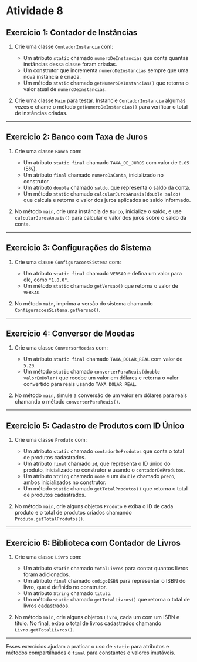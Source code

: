 # Atividade 8

## Exercício 1: Contador de Instâncias

1. Crie uma classe `ContadorInstancia` com:
   - Um atributo `static` chamado `numeroDeInstancias` que conta quantas instâncias dessa classe foram criadas.
   - Um construtor que incrementa `numeroDeInstancias` sempre que uma nova instância é criada.
   - Um método `static` chamado `getNumeroDeInstancias()` que retorna o valor atual de `numeroDeInstancias`.

2. Crie uma classe `Main` para testar. Instancie `ContadorInstancia` algumas vezes e chame o método `getNumeroDeInstancias()` para verificar o total de instâncias criadas.

---

## Exercício 2: Banco com Taxa de Juros

1. Crie uma classe `Banco` com:
   - Um atributo `static final` chamado `TAXA_DE_JUROS` com valor de `0.05` (5%).
   - Um atributo `final` chamado `numeroDaConta`, inicializado no construtor.
   - Um atributo `double` chamado `saldo`, que representa o saldo da conta.
   - Um método `static` chamado `calcularJurosAnuais(double saldo)` que calcula e retorna o valor dos juros aplicados ao saldo informado.

2. No método `main`, crie uma instância de `Banco`, inicialize o saldo, e use `calcularJurosAnuais()` para calcular o valor dos juros sobre o saldo da conta.

---

## Exercício 3: Configurações do Sistema

1. Crie uma classe `ConfiguracoesSistema` com:
   - Um atributo `static final` chamado `VERSAO` e defina um valor para ele, como `"1.0.0"`.
   - Um método `static` chamado `getVersao()` que retorna o valor de `VERSAO`.

2. No método `main`, imprima a versão do sistema chamando `ConfiguracoesSistema.getVersao()`.

---

## Exercício 4: Conversor de Moedas

1. Crie uma classe `ConversorMoedas` com:
   - Um atributo `static final` chamado `TAXA_DOLAR_REAL` com valor de `5.20`.
   - Um método `static` chamado `converterParaReais(double valorEmDolar)` que recebe um valor em dólares e retorna o valor convertido para reais usando `TAXA_DOLAR_REAL`.

2. No método `main`, simule a conversão de um valor em dólares para reais chamando o método `converterParaReais()`.

---

## Exercício 5: Cadastro de Produtos com ID Único

1. Crie uma classe `Produto` com:
   - Um atributo `static` chamado `contadorDeProdutos` que conta o total de produtos cadastrados.
   - Um atributo `final` chamado `id`, que representa o ID único do produto, inicializado no construtor e usando o `contadorDeProdutos`.
   - Um atributo `String` chamado `nome` e um `double` chamado `preco`, ambos inicializados no construtor.
   - Um método `static` chamado `getTotalProdutos()` que retorna o total de produtos cadastrados.

2. No método `main`, crie alguns objetos `Produto` e exiba o ID de cada produto e o total de produtos criados chamando `Produto.getTotalProdutos()`.

---

## Exercício 6: Biblioteca com Contador de Livros

1. Crie uma classe `Livro` com:
   - Um atributo `static` chamado `totalLivros` para contar quantos livros foram adicionados.
   - Um atributo `final` chamado `codigoISBN` para representar o ISBN do livro, que é definido no construtor.
   - Um atributo `String` chamado `titulo`.
   - Um método `static` chamado `getTotalLivros()` que retorna o total de livros cadastrados.

2. No método `main`, crie alguns objetos `Livro`, cada um com um ISBN e título. No final, exiba o total de livros cadastrados chamando `Livro.getTotalLivros()`.

---

Esses exercícios ajudam a praticar o uso de `static` para atributos e métodos compartilhados e `final` para constantes e valores imutáveis.